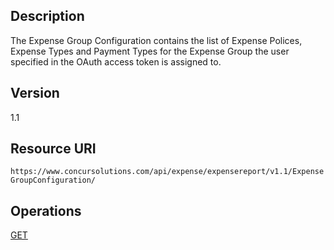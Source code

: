 

## Description
The Expense Group Configuration contains the list of Expense Polices, Expense Types and Payment Types for the Expense Group the user specified in the OAuth access token is assigned to.

## Version
1.1

## Resource URI
`https://www.concursolutions.com/api/expense/expensereport/v1.1/ExpenseGroupConfiguration/`

## Operations
[GET][1]


  

[1]: /api-reference-deprecated/version-one-one/expense-group/expense-group-configuration-resource-get.html

